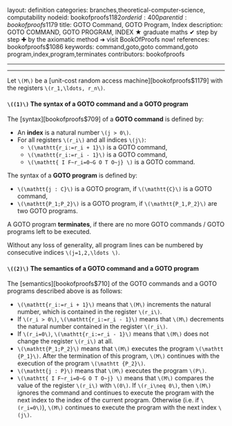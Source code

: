 layout: definition
categories: branches,theoretical-computer-science, computability
nodeid: bookofproofs$1182
orderid: 400
parentid: bookofproofs$1179
title: GOTO Command, GOTO Program, Index
description: GOTO COMMAND, GOTO PROGRAM, INDEX &#9733; graduate maths &#10004; step by step &#10010; by the axiomatic method &#10140; visit BookOfProofs now!
references: bookofproofs$1086
keywords: command,goto,goto command,goto program,index,program,terminates
contributors: bookofproofs

---


---

Let `\(M\)` be a [unit-cost random access machine][bookofproofs$1179] with the registers `\(r_1,\ldots, r_n\)`. 

#### `\((1)\)` The syntax of a GOTO command and a GOTO program

The [syntax][bookofproofs$709] of a **GOTO command** is defined by:

* An **index** is a natural number `\(j > 0\)`. 
* For all registers `\(r_i\)` and all indices `\(j\)`: 
   * `\(\mathtt{r_i:=r_i + 1}\)` is a GOTO command,
   * `\(\mathtt{r_i:=r_i - 1}\)` is a GOTO command,
   * `\(\mathtt{ I F~r_i=0~G O T O~j} \)` is a GOTO command. 

The syntax of a **GOTO program** is defined by:

* `\(\mathtt{j : C}\)` is a GOTO program, if `\(\mathtt{C}\)` is a GOTO command,
* `\(\mathtt{P_1;P_2}\)` is a GOTO program, if `\(\mathtt{P_1,P_2}\)` are two GOTO programs. 

A GOTO program **terminates**, if there are no more GOTO commands / GOTO programs left to be executed. 

Without any loss of generality, all program lines can be numbered by consecutive indices `\(j=1,2,\ldots \)`.
 
#### `\((2)\)` The semantics of a GOTO command and a GOTO program

The [semantics][bookofproofs$710] of the GOTO commands and a GOTO programs described above is as follows:

* `\(\mathtt{r_i:=r_i + 1}\)` means that `\(M\)` increments the natural number, which is contained in the register `\(r_i\)`.
* If `\(r_i > 0\)`, `\(\mathtt{r_i:=r_i - 1}\)` means that `\(M\)` decrements the natural number contained in the register `\(r_i\)`. 
* If `\(r_i=0\)`,   `\(\mathtt{r_i:=r_i - 1}\)` means that `\(M\)` does not change the register `\(r_i\)` at all.
* `\(\mathtt{P_1;P_2}\)` means that `\(M\)` executes the program `\(\mathtt {P_1}\)`. After the termination of this program, `\(M\)` continues with the execution of the program `\(\mathtt {P_2}\)`.  
* `\(\mathtt{j : P}\)` means that `\(M\)` executes the program `\(P\)`.
* `\(\mathtt{ I F~r_i=0~G O T O~j} \)` means that `\(M\)` compares the value of the register `\(r_i\)` with `\(0\)`. If `\(r_i\neq 0\)`, then `\(M\)` ignores the command and continues to execute the program with the next index to the index of the current program. Otherwise (i.e. if `\(r_i=0\)`), `\(M\)` continues to execute the program with the next index `\(j\)`.
